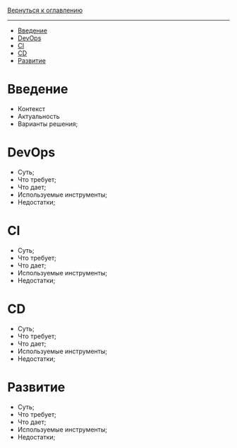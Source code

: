 [Вернуться к оглавлению](https://github.com/engine-it-in/different-level-task/blob/main/README.md)
***

* [Введение](#введение)
* [DevOps](#devops)
* [CI](#ci)
* [CD](#cd)
* [Развитие](#развитие)

# Введение

* Контекст
* Актуальность
* Варианты решения;

# DevOps

* Суть;
* Что требует;
* Что дает;
* Используемые инструменты;
* Недостатки;

# CI

* Суть;
* Что требует;
* Что дает;
* Используемые инструменты;
* Недостатки;

# CD

* Суть;
* Что требует;
* Что дает;
* Используемые инструменты;
* Недостатки;

# Развитие

* Суть;
* Что требует;
* Что дает;
* Используемые инструменты;
* Недостатки;